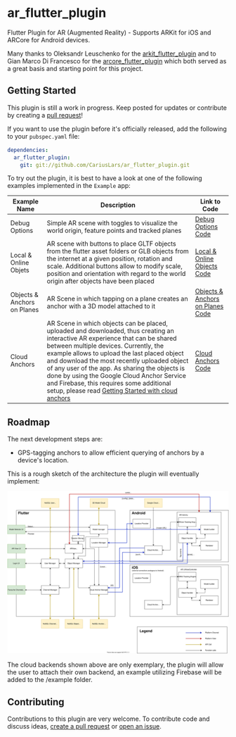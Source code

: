 # ar_flutter_plugin

Flutter Plugin for AR (Augmented Reality) - Supports ARKit for iOS and ARCore for Android devices.

Many thanks to Oleksandr Leuschenko for the [arkit_flutter_plugin](https://github.com/olexale/arkit_flutter_plugin) and to Gian Marco Di Francesco for the [arcore_flutter_plugin](https://github.com/giandifra/arcore_flutter_plugin) which both served as a great basis and starting point for this project.

## Getting Started

This plugin is still a work in progress. Keep posted for updates or contribute by creating a [pull request](https://github.com/CariusLars/ar_flutter_plugin/compare)!

If you want to use the plugin before it's officially released, add the following to your `pubspec.yaml` file:
```yaml
dependencies:
  ar_flutter_plugin:
    git: git://github.com/CariusLars/ar_flutter_plugin.git
```

To try out the plugin, it is best to have a look at one of the following examples implemented in the `Example` app:


| Example Name                | Description                                                                                                                                                                                                                                                                                                                                                                                                                                                                                      | Link to Code                                                                                                                                   |
| --------------------------- | ------------------------------------------------------------------------------------------------------------------------------------------------------------------------------------------------------------------------------------------------------------------------------------------------------------------------------------------------------------------------------------------------------------------------------------------------------------------------------------------------ | ---------------------------------------------------------------------------------------------------------------------------------------------- |
| Debug Options               | Simple AR scene with toggles to visualize the world origin, feature points and tracked planes                                                                                                                                                                                                                                                                                                                                                                                                    | [Debug Options Code](https://github.com/CariusLars/ar_flutter_plugin/blob/main/example/lib/examples/debugoptionsexample.dart)                  |
| Local & Online Objets       | AR scene with buttons to place GLTF objects from the flutter asset folders or GLB objects from the internet at a given position, rotation and scale. Additional buttons allow to modify scale, position and orientation with regard to the world origin after objects have been placed                                                                                                                                                                                                           | [Local & Online Objects Code](https://github.com/CariusLars/ar_flutter_plugin/blob/main/example/lib/examples/localandwebobjectsexample.dart)   |
| Objects & Anchors on Planes | AR Scene in which tapping on a plane creates an anchor with a 3D model attached to it                                                                                                                                                                                                                                                                                                                                                                                                            | [Objects & Anchors on Planes Code](https://github.com/CariusLars/ar_flutter_plugin/blob/main/example/lib/examples/objectsonplanesexample.dart) |
| Cloud Anchors               | AR Scene in which objects can be placed, uploaded and downloaded, thus creating an interactive AR experience that can be shared between multiple devices. Currently, the example allows to upload the last placed object and download the most recently uploaded object of any user of the app. As sharing the objects is done by using the Google Cloud Anchor Service and Firebase, this requires some additional setup, please read [Getting Started with cloud anchors](cloudAnchorSetup.md) | [Cloud Anchors Code](https://github.com/CariusLars/ar_flutter_plugin/blob/main/example/lib/examples/cloudanchorexample.dart)                   |


## Roadmap

The next development steps are:
* GPS-tagging anchors to allow efficient querying of anchors by a device's location.

This is a rough sketch of the architecture the plugin will eventually implement:

![ar_plugin_architecture](./AR_Plugin_Architecture_lowlevel.svg)

The cloud backends shown above are only exemplary, the plugin will allow the user to attach their own backend, an example utilizing Firebase will be added to the /example folder.

## Contributing

Contributions to this plugin are very welcome. To contribute code and discuss ideas, [create a pull request](https://github.com/CariusLars/ar_flutter_plugin/compare) or [open an issue](https://github.com/CariusLars/ar_flutter_plugin/issues/new).

